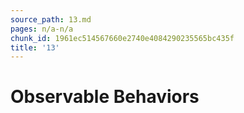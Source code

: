 ```yaml
---
source_path: 13.md
pages: n/a-n/a
chunk_id: 1961ec514567660e2740e4084290235565bc435f
title: '13'
---
```

# Observable Behaviors
